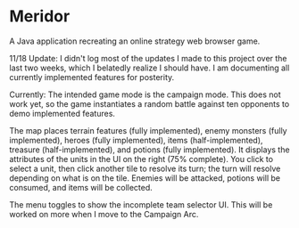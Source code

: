 # Meridor
A Java application recreating an online strategy web browser game.

11/18 Update:
I didn't log most of the updates I made to this project over the last two weeks, which I belatedly realize I should have. I am documenting all currently implemented features for posterity.

Currently:
The intended game mode is the campaign mode. This does not work yet, so the game instantiates a random battle against ten opponents to demo implemented features.

The map places terrain features (fully implemented), enemy monsters (fully implemented), heroes (fully implemented), items (half-implemented), treasure (half-implemented), and potions (fully implemented). It displays the attributes of the units in the UI on the right (75% complete). You click to select a unit, then click another tile to resolve its turn; the turn will resolve depending on what is on the tile. Enemies will be attacked, potions will be consumed, and items will be collected.

The menu toggles to show the incomplete team selector UI. This will be worked on more when I move to the Campaign Arc.
